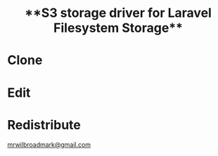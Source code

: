 <h1 align='center'> **S3 storage driver for Laravel Filesystem Storage** </h1>

# Clone
# Edit
# Redistribute

mrwilbroadmark@gmail.com

